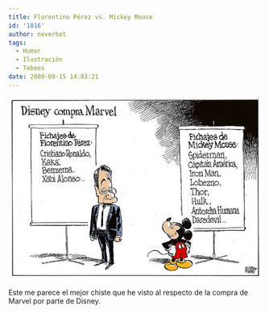 ```yaml
---
title: Florentino Pérez vs. Mickey Mouse
id: '1816'
author: neverbot
tags:
  - Humor
  - Ilustración
  - Tebeos
date: 2009-09-15 14:03:21
---
```


[![](./florentino-perez-vs-mickey-mouse/flomiki.jpg)](http://takeshy.wordpress.com/2009/09/01/disney-compra-marvel-comics-florentino-vs-mickey/)

Este me parece el mejor chiste que he visto al respecto de la compra de Marvel por parte de Disney.
